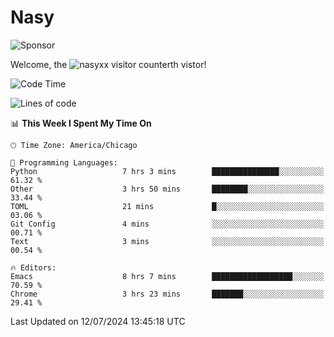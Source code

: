 # Nasy

<!--
<p align="center">
<img height="200" src="https://github-readme-stats.vercel.app/api?username=nasyxx&count_private=true&show_icons=true&theme=dracula&include_all_commits=true"/>
<img height="200" src="https://github-readme-stats.vercel.app/api/top-langs/?username=nasyxx&theme=dracula&hide=html,jupyter+notebook&count_private=true&show_icons=true"/>
</p>

  
----------------
-->

![Sponsor](https://img.shields.io/static/v1.svg?label=Sponsor&message=%E2%9D%A4&logo=GitHub&style=flat&color=pink)
 
Welcome, the ![nasyxx visitor counter](https://count.getloli.com/get/@nasyxx?theme=rule34)th vistor!
 
<!--START_SECTION:waka-->
![Code Time](http://img.shields.io/badge/Code%20Time-4%2C543%20hrs%2021%20mins-blue)

![Lines of code](https://img.shields.io/badge/From%20Hello%20World%20I%27ve%20Written-6.3%20million%20lines%20of%20code-blue)

📊 **This Week I Spent My Time On** 

```text
🕑︎ Time Zone: America/Chicago

💬 Programming Languages: 
Python                   7 hrs 3 mins        ███████████████░░░░░░░░░░   61.32 % 
Other                    3 hrs 50 mins       ████████░░░░░░░░░░░░░░░░░   33.44 % 
TOML                     21 mins             █░░░░░░░░░░░░░░░░░░░░░░░░   03.06 % 
Git Config               4 mins              ░░░░░░░░░░░░░░░░░░░░░░░░░   00.71 % 
Text                     3 mins              ░░░░░░░░░░░░░░░░░░░░░░░░░   00.54 % 

🔥 Editors: 
Emacs                    8 hrs 7 mins        ██████████████████░░░░░░░   70.59 % 
Chrome                   3 hrs 23 mins       ███████░░░░░░░░░░░░░░░░░░   29.41 % 
```


 Last Updated on 12/07/2024 13:45:18 UTC
<!--END_SECTION:waka-->

<!-- ![visitors](https://visitor-badge.laobi.icu/badge?page_id=nasyxx.nasyxx) -->
